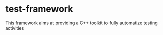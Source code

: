 test-framework
==============

This framework aims at providing a C++ toolkit to fully automatize testing activities
